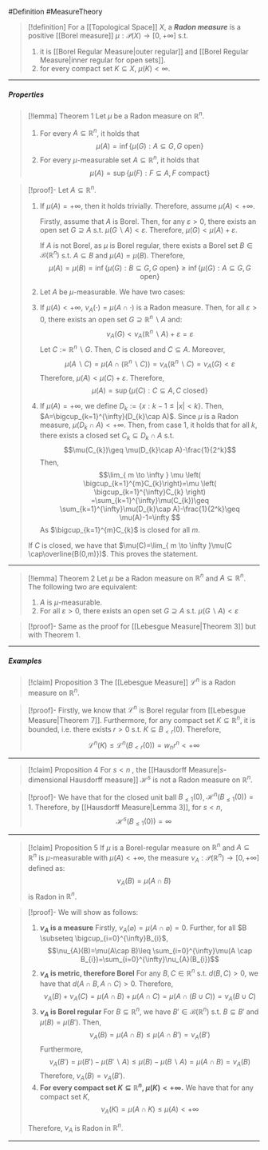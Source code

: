 #Definition #MeasureTheory 

> [!definition]
> For a [[Topological Space]] $X$, a ***Radon measure*** is a positive [[Borel measure]] $\mu:\mathcal{P}(X)\to[0,+\infty]$ s.t.
> 1. it is [[Borel Regular Measure|outer regular]] and [[Borel Regular Measure|inner regular for open sets]].
> 4. for every compact set $K \subseteq X$, $\mu(K)<\infty$.
---
##### Properties
> [!lemma] Theorem 1
> Let $\mu$ be a Radon measure on $\mathbb{R}^n$.
> 1. For every $A \subseteq \mathbb{R}^n$, it holds that $$\mu(A)=\inf\{ \mu(G):A \subseteq G, G\text{ open} \}$$
> 2. For every $\mu$-measurable set $A \subseteq \mathbb{R}^n$, it holds that $$\mu(A)=\sup \{ \mu(F): F \subseteq A, F\text{ compact}\}$$

> [!proof]-
> Let $A \subseteq \mathbb{R}^n$.
> 1. If $\mu(A)=+\infty$, then it holds trivially. Therefore, assume $\mu(A)<+\infty$.
>    
>      Firstly, assume that $A$ is Borel. Then, for any $\varepsilon>0$, there exists an open set $G \supseteq A$ s.t. $\mu(G \backslash A)<\varepsilon$. Therefore, $\mu(G)<\mu(A)+\varepsilon$. 
>      
>      If $A$ is not Borel, as $\mu$ is Borel regular, there exists a Borel set $B\in \mathcal{B}(\mathbb{R}^n)$ s.t. $A \subseteq B$ and $\mu(A)=\mu(B)$. Therefore, $$\mu(A)=\mu(B)=\inf\{ \mu(G):B \subseteq G,G\text{ open} \}\ge\inf\{ \mu(G):A \subseteq G,G\text{ open} \}$$
> 2. Let $A$ be $\mu$-measurable. We have two cases:
> 	1. If $\mu(A)<+\infty$, $\nu_{A}(\cdot)=\mu(A \cap \cdot)$ is a Radon measure. Then, for all $\varepsilon>0$, there exists an open set $G \supseteq \mathbb{R}^n \backslash A$ and: $$\nu_{A}(G)<\nu_{A}(\mathbb{R}^n \backslash A)+\varepsilon = \varepsilon$$
> 		Let $C := \mathbb{R}^n \backslash G$. Then, $C$ is closed and $C \subseteq A$.  Moreover, $$\mu(A \backslash C)=\mu(A\cap (\mathbb{R}^n \backslash C))=\nu_{A}(\mathbb{R}^n \backslash C)=\nu_{A}(G)<\varepsilon$$Therefore, $\mu(A)<\mu(C)+\varepsilon$. Therefore, $$\mu(A)=\sup\{ \mu(C):C\subseteq A, C \text{ closed} \}$$
> 	2. If $\mu(A)=+\infty$, we define $D_{k}:=\{ x: k-1\leq \left| x \right|<k \}$. Then, $A=\bigcup_{k=1}^{\infty}(D_{k}\cap A)$. Since $\mu$ is a Radon measure, $\mu(D_{k}\cap A)<+\infty$. Then, from case 1, it holds that for all $k$, there exists a closed set $C_{k} \subseteq D_{k }\cap A$ s.t. $$\mu(C_{k})\geq \mu(D_{k}\cap A)-\frac{1}{2^k}$$Then, $$\lim_{ m \to \infty } \mu \left(  \bigcup_{k=1}^{m}C_{k}\right)=\mu \left( \bigcup_{k=1}^{\infty}C_{k} \right) =\sum_{k=1}^{\infty}\mu(C_{k})\geq \sum_{k=1}^{\infty}\mu(D_{k}\cap A)-\frac{1}{2^k}\geq \mu(A)-1=\infty $$As $\bigcup_{k=1}^{m}C_{k}$ is closed for all $m$.
> 	
> 	If $C$ is closed, we have that $\mu(C)=\lim_{ m \to \infty }\mu(C \cap\overline{B(0,m)})$. This proves the statement.
---
> [!lemma] Theorem 2
> Let $\mu$ be a Radon measure on $\mathbb{R}^n$ and $A\subseteq \mathbb{R}^n$. The following two are equivalent:
> 1. $A$ is $\mu$-measurable.
> 2. For all $\varepsilon>0$, there exists an open set $G \supseteq A$ s.t. $\mu(G \backslash A)<\varepsilon$

> [!proof]-
> Same as the proof for [[Lebesgue Measure|Theorem 3]] but with Theorem 1.
---
##### Examples
> [!claim] Proposition 3
> The [[Lebesgue Measure]] $\mathcal{L}^n$ is a Radon measure on $\mathbb{R}^n$.

> [!proof]-
> Firstly, we know that $\mathcal{L}^n$ is Borel regular from [[Lebesgue Measure|Theorem 7]]. Furthermore, for any compact set $K \subseteq \mathbb{R}^n$, it is bounded, i.e. there exists $r>0$ s.t. $K \subseteq B_{<r}(0)$. Therefore, $$\mathcal{L}^n(K)\leq \mathcal{L}^n(B_{<r}(0))=w_{n}r^n<+\infty$$
---
> [!claim] Proposition 4
> For $s<n$ , the [[Hausdorff Measure|$s$-dimensional Hausdorff measure]] $\mathcal{H}^s$ is not a Radon measure on $\mathbb{R}^n$.

> [!proof]-
> We have that for the closed unit ball $B_{\leq 1}(0)$, $\mathcal{H}^n(B_{\leq 1}(0))=1$. Therefore, by [[Hausdorff Measure|Lemma 3]], for $s<n$, $$\mathcal{H}^s(B_{\leq 1}(0))=\infty$$
---
> [!claim] Proposition 5
> If $\mu$ is a Borel-regular measure on $\mathbb{R}^n$ and $A\subseteq \mathbb{R}^n$ is $\mu$-measurable with $\mu(A)<+\infty$, the measure $\nu_{A}:\mathcal{P}(\mathbb{R}^n)\to[0,+\infty]$ defined as: $$\nu_{A}(B)=\mu(A\cap B)$$ is Radon in $\mathbb{R}^n$.
 
> [!proof]-
> We will show as follows: 
> 1. **$\nu_{A}$ is a measure**
>    Firstly, $\nu_{A}(\varnothing)=\mu(A \cap \varnothing)=0$. Further, for all $B \subseteq \bigcup_{i=0}^{\infty}B_{i}$, $$\nu_{A}(B)=\mu(A\cap B)\leq \sum_{i=0}^{\infty}\mu(A \cap B_{i})=\sum_{i=0}^{\infty}\nu_{A}(B_{i})$$
> 2. **$\nu_{A}$ is metric, therefore Borel**
> 	For any $B,C\in \mathbb{R}^n$ s.t. $d(B,C)>0$, we have that $d(A\cap B,A\cap C)>0$. Therefore, $$\nu_{A}(B)+\nu_{A}(C)=\mu(A\cap B)+\mu(A\cap C)=\mu(A\cap(B\cup C))=\nu_{A}(B\cup C)$$
> 3. **$\nu_{A}$ is Borel regular**
> 	For $B\subseteq \mathbb{R}^n$, we have $B'\in \mathcal{B}(\mathbb{R}^n)$ s.t. $B \subseteq B'$ and $\mu(B)=\mu(B')$.  Then, $$\nu_{A}(B)=\mu(A \cap B)\leq\mu(A \cap B')=\nu_{A}(B')$$Furthermore, $$\nu_{A}(B')=\mu(B')-\mu(B' \backslash A)\leq\mu(B)-\mu(B\backslash A)=\mu(A \cap B)=\nu_{A}(B)$$
> 	Therefore, $\nu_{A}(B)=\nu_{A}(B')$.
> 4. **For every compact set $K \subseteq \mathbb{R}^n$, $\mu(K)<+\infty$.** 
>    We have that for any compact set $K$, $$\nu_{A}(K)=\mu(A \cap K)\leq \mu(A)<+\infty$$
>    
> Therefore, $\nu_{A}$ is Radon in $\mathbb{R}^n$.
---

